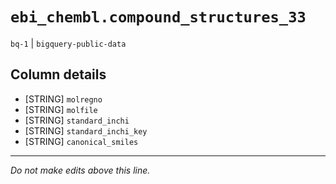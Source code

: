 # `ebi_chembl.compound_structures_33`
`bq-1` | `bigquery-public-data`

## Column details
* [STRING]    `molregno`
* [STRING]    `molfile`
* [STRING]    `standard_inchi`
* [STRING]    `standard_inchi_key`
* [STRING]    `canonical_smiles`

-------------------------------------------------------------------------------
*Do not make edits above this line.*
